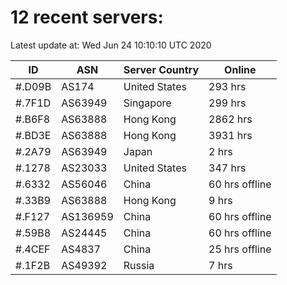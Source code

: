 # 12 recent servers:

Latest update at: Wed Jun 24 10:10:10 UTC 2020

| ID | ASN | Server Country | Online |
| -- | --- | -------------- | ------ |
| #.D09B | AS174 | United States | 293 hrs |
| #.7F1D | AS63949 | Singapore | 299 hrs |
| #.B6F8 | AS63888 | Hong Kong | 2862 hrs |
| #.BD3E | AS63888 | Hong Kong | 3931 hrs |
| #.2A79 | AS63949 | Japan | 2 hrs |
| #.1278 | AS23033 | United States | 347 hrs |
| #.6332 | AS56046 | China | 60 hrs offline |
| #.33B9 | AS63888 | Hong Kong | 9 hrs |
| #.F127 | AS136959 | China | 60 hrs offline |
| #.59B8 | AS24445 | China | 60 hrs offline |
| #.4CEF | AS4837 | China | 25 hrs offline |
| #.1F2B | AS49392 | Russia | 7 hrs |

